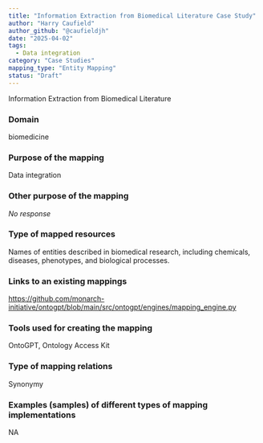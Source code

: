 ```yaml
---
title: "Information Extraction from Biomedical Literature Case Study"
author: "Harry Caufield"
author_github: "@caufieldjh"
date: "2025-04-02"
tags:
  - Data integration
category: "Case Studies"
mapping_type: "Entity Mapping"
status: "Draft"
---
```


Information Extraction from Biomedical Literature

### Domain

biomedicine

### Purpose of the mapping

Data integration

### Other purpose of the mapping

_No response_

### Type of mapped resources

Names of entities described in biomedical research, including chemicals, diseases, phenotypes, and biological processes.

### Links to an existing mappings

https://github.com/monarch-initiative/ontogpt/blob/main/src/ontogpt/engines/mapping_engine.py

### Tools used for creating the mapping

OntoGPT, Ontology Access Kit

### Type of mapping relations

Synonymy

### Examples (samples) of different types of mapping implementations

NA